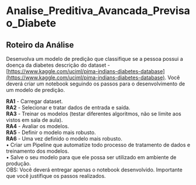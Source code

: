 # Analise_Preditiva_Avancada_Previsao_Diabete

## Roteiro da Análise

Desenvolva um modelo de predição que classifique se a pessoa possui a doença da diabetes
descrição do dataset - [https://www.kaggle.com/uciml/pima-indians-diabetes-database](https://www.kaggle.com/uciml/pima-indians-diabetes-database). 
Você deverá criar um notebook seguindo os passos para o desenvolvimento de um modelo de predição.  

**RA1** - Carregar dataset.  
**RA2** - Selecionar e tratar dados de entrada e saída.  
**RA3** - Treinar os modelos (testar diferentes algoritmos, não se limite aos vistos em sala de aula).  
**RA4** - Avaliar os modelos.  
**RA5** - Definir o modelo mais robusto.  
**RA6** - Uma vez definido o modelo mais robusto.  
    •	Criar um Pipeline que automatize todo processo de tratamento de dados e treinamento dos modelos.  
    •	Salve o seu modelo para que ele possa ser utilizado em ambiente de produção.  
OBS: Você deverá entregar apenas o notebook desenvolvido. Importante que você justifique os passos realizados.  
